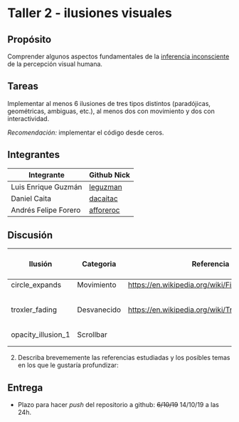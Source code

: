 # Taller 2 - ilusiones visuales

## Propósito

Comprender algunos aspectos fundamentales de la [inferencia inconsciente](https://github.com/VisualComputing/Cognitive) de la percepción visual humana.

## Tareas

Implementar al menos 6 ilusiones de tres tipos distintos (paradójicas, geométricas, ambiguas, etc.), al menos dos con movimiento y dos con interactividad.

*Recomendación:* implementar el código desde ceros.

## Integrantes

| Integrante           | Github Nick                              |
|----------------------|------------------------------------------|
| Luis Enrique Guzmán  | [leguzman](https://github.com/leguzman)  |
| Daniel Caita         | [dacaitac](https://github.com/dacaitac)  |
| Andrés Felipe Forero | [afforeroc](https://github.com/afforeroc)|

## Discusión

| Ilusión            | Categoria   | Referencia                                       | Tipo de interactividad (si aplica)        | URL código base (si aplica) |
|--------------------|------------ |--------------------------------------------------|-------------------------------------------|-----------------------------|
| circle_expands     | Movimiento  | https://en.wikipedia.org/wiki/Filling-i)         |                -                          |               -             |
| troxler_fading     | Desvanecido | https://en.wikipedia.org/wiki/Troxler%27s_fading | Con el mouse se puede variar la velocidad |               -             |
| opacity_illusion_1 | Scrollbar   |                                                  |                                           | https://processing.org/examples/scrollbar.html|
|                    |             |                                                  |                                           |                             |
|                    |             |                                                  |                                           |                             |

2. Describa brevememente las referencias estudiadas y los posibles temas en los que le gustaría profundizar:

## Entrega

* Plazo para hacer _push_ del repositorio a github: ~~6/10/19~~ 14/10/19 a las 24h.